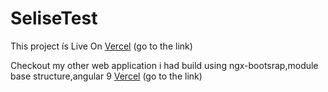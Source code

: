 # SeliseTest

This project ís Live On [Vercel](https://selise-test.vercel.app/bookmark/www.js.com) (go to the link)

Checkout my other web application i had build using ngx-bootsrap,module base structure,angular 9 [Vercel](https://e-commerce-template-kappa.vercel.app/) (go to the link)

